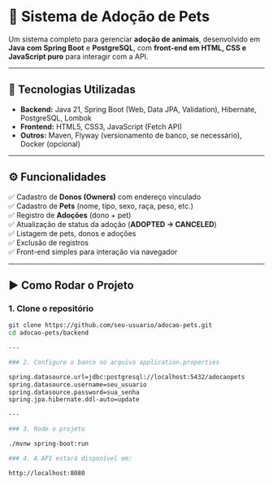 # 🐾 Sistema de Adoção de Pets

Um sistema completo para gerenciar **adoção de animais**, desenvolvido em **Java com Spring Boot** e **PostgreSQL**, com **front-end em HTML, CSS e JavaScript puro** para interagir com a API.  

---

## 🚀 Tecnologias Utilizadas
- **Backend:** Java 21, Spring Boot (Web, Data JPA, Validation), Hibernate, PostgreSQL, Lombok  
- **Frontend:** HTML5, CSS3, JavaScript (Fetch API)  
- **Outros:** Maven, Flyway (versionamento de banco, se necessário), Docker (opcional)  

---

## ⚙️ Funcionalidades
✅ Cadastro de **Donos (Owners)** com endereço vinculado  
✅ Cadastro de **Pets** (nome, tipo, sexo, raça, peso, etc.)  
✅ Registro de **Adoções** (dono + pet)  
✅ Atualização de status da adoção (**ADOPTED → CANCELED**)  
✅ Listagem de pets, donos e adoções  
✅ Exclusão de registros  
✅ Front-end simples para interação via navegador  

---

## ▶️ Como Rodar o Projeto

### 1. Clone o repositório
```bash
git clone https://github.com/seu-usuario/adocao-pets.git
cd adocao-pets/backend

---

### 2. Configure o banco no arquivo application.properties

spring.datasource.url=jdbc:postgresql://localhost:5432/adocaopets
spring.datasource.username=seu_usuario
spring.datasource.password=sua_senha
spring.jpa.hibernate.ddl-auto=update

---

### 3. Rode o projeto

./mvnw spring-boot:run

### 4. A API estará disponível em:

http://localhost:8080


